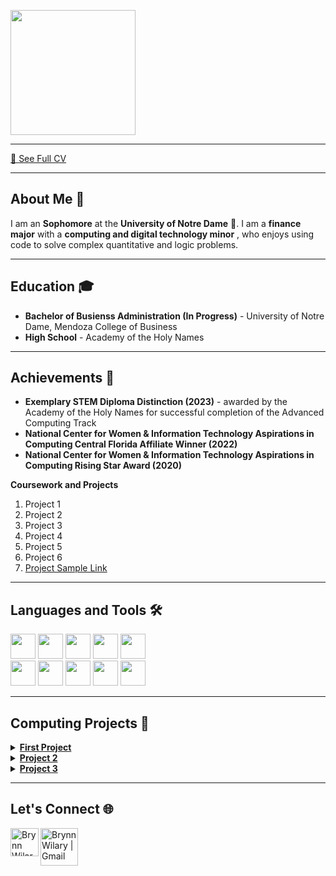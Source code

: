 <code><img height="200px" src= "https://media.licdn.com/dms/image/v2/C4E1BAQFLFaX4Mx3MCw/company-background_10000/company-background_10000/0/1586803786153/notre_dame_executive_education_cover?e=2147483647&v=beta&t=bQ6aXoMHkUxVyPNDeTHS2gheG3plahiufq6CTx2S5C4" ></code>
___
<a href="https://github.com/brwilary23/Wilary_CV">📄 See Full CV</a>
___

## About Me 👋
I am an **Sophomore** at the **University of Notre Dame** 🏰. I am a **finance major** with a **computing and digital technology minor** , who enjoys using code to solve complex quantitative and logic problems.

___
## Education 🎓
- **Bachelor of Busienss Administration (In Progress)** - University of Notre Dame, Mendoza College of Business
- **High School** - Academy of the Holy Names

___
## Achievements 📜
- **Exemplary STEM Diploma Distinction (2023)** - awarded by the Academy of the Holy Names for successful completion of the Advanced Computing Track
- **National Center for Women & Information Technology Aspirations in Computing Central Florida Affiliate Winner (2022)**
- **National Center for Women & Information Technology Aspirations in Computing Rising Star Award (2020)**

<strong>Coursework and Projects</strong>
<ol>
  <li>Project 1</li>
  <li>Project 2</li>
  <li>Project 3</li>
  <li>Project 4</li>
  <li>Project 5</li>
  <li>Project 6</li>
  <li><a href="https://github.com/dmsmiley/Italian_Restaurant_Review_Boston">Project Sample Link</a></li>
</ol>
</details>

___
## Languages and Tools 🛠️
<code><img height="40" src="https://brandslogos.com/wp-content/uploads/images/large/python-logo.png"></code>
<code><img height="40" src="https://cdn.worldvectorlogo.com/logos/logo-javascript.svg"></code>
<code><img height="40" src="https://upload.wikimedia.org/wikipedia/en/thumb/3/30/Java_programming_language_logo.svg/800px-Java_programming_language_logo.svg.png"></code>
<code><img height="40" src="https://encrypted-tbn0.gstatic.com/images?q=tbn:ANd9GcRwuqWn7rCVhqZ_pSlxwVUzlZtFWaOMdbm28A&s"></code>
<code><img height="40" src="assets/tidyverse-logo.png"></code>
<br>
<code><img height="40" src="https://www.onetrust.com/content/dam/onetrust/brand/content/graphic/thumbnail/integrations/OT-integrations-logo-microsoft-power-BI.png"></code>
<code><img height="40" src="https://encrypted-tbn0.gstatic.com/images?q=tbn:ANd9GcRSu9xFbA6COOd9Wq-koFEoAFD7wpFgbvdz6Q&s"></code>
<code><img height="40" src="https://encrypted-tbn0.gstatic.com/images?q=tbn:ANd9GcQ4HEvZnTaArvlXdCrLpn4nu8VqISq4oC4yZg&s"></code>
<code><img height="40" src="https://storage.caktusgroup.com/media/blog-images/logo.png"></code>
<code><img height="40" src="https://upload.wikimedia.org/wikipedia/commons/thumb/f/f9/Salesforce.com_logo.svg/1200px-Salesforce.com_logo.svg.png"></code>

___
## Computing Projects 🚀
<details><summary>
<a href='https://github.com/dmsmiley/Predicting-Salaries'><strong>First Project</strong></a>
</summary>
<br>
<strong>Skills</strong>
<ul>
  <li>Skill A
  <li>Skill B
  <li>Skill C
</ul>
<strong>Python Libraries</strong>
<ul>
  <li>Pandas</li>
  <li>NumPy</li>
</ul>
</details>

<details><summary>
<a href='https://github.com/dmsmiley/Italian_Restaurant_Review_Boston'><strong>Project 2</strong></a>
</summary>
<br>
<strong>Skills</strong>
<ul>
  <li>Skill A
  <li>Skill B
  <li>Skill C
</ul>
<strong>Python Libraries</strong>
<ul>
  <li>Pandas</li>
  <li>NumPy</li>
</ul>
</details>

<details><summary>
<a href='https://github.com/dmsmiley/USS_Indianapolis'><strong>Project 3</strong></a>
</summary>
<br>
<strong>Skills</strong>
<ul>
  <li>Skill A
  <li>Skill B
  <li>Skill C
</ul>
<strong>Python Libraries</strong>
<ul>
  <li>Pandas</li>
  <li>NumPy</li>
</ul>
</details>

___
## Let's Connect 🌐
<a href="https://www.linkedin.com/in/brynnwilary/">
  <img align="left" alt="Brynn Wilary | LinkedIn" width="45px" src="https://encrypted-tbn0.gstatic.com/images?q=tbn:ANd9GcRokEYt0yyh6uNDKL8uksVLlhZ35laKNQgZ9g&s"/>
</a>
<a href="mailto:bwilary@nd.edu">
  <img align="left" alt="Brynn Wilary | Gmail" width="60px" src="https://upload.wikimedia.org/wikipedia/commons/thumb/7/7e/Gmail_icon_%282020%29.svg/2560px-Gmail_icon_%282020%29.svg.png"/>
</a>

<br>
<br>
<br>
